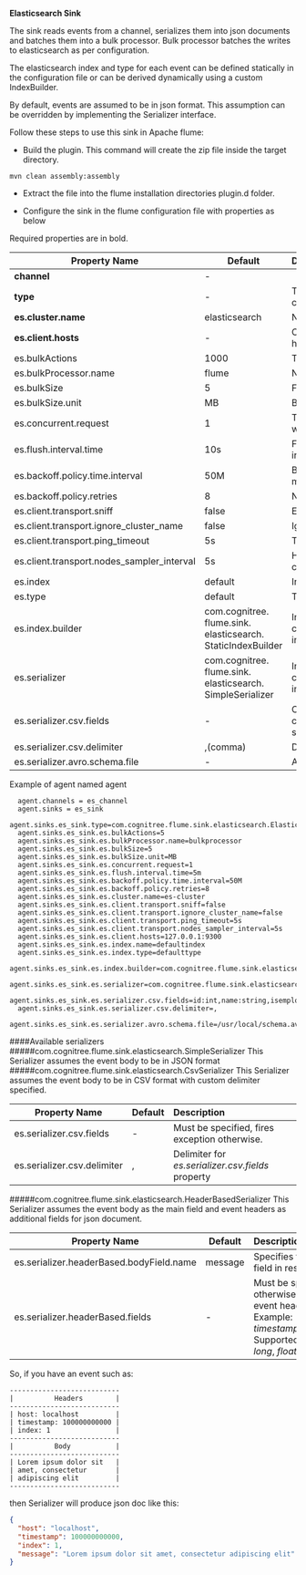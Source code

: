 **Elasticsearch Sink**

The sink reads events from a channel, serializes them into json documents and batches them into a bulk processor.
Bulk processor batches the writes to elasticsearch as per configuration.

The elasticsearch index and type for each event can be defined statically in the configuration file or can be derived dynamically using a custom IndexBuilder.

By default, events are assumed to be in json format.
This assumption can be overridden by implementing the Serializer interface.

Follow these steps to use this sink in Apache flume:

* Build the plugin. This command will create the zip file inside the target directory.

`mvn clean assembly:assembly`

* Extract the file into the flume installation directories plugin.d folder.

* Configure the sink in the flume configuration file with properties as below

Required properties are in bold.

| Property Name                              | Default | Description                                                                                   |
|--------------------------------------------|--------------|:----------------------------------------------------------------------------------------------|
| **channel**                                | -              |                                                                                               |
| **type**                                   | -              | The component type name, has to be com.cognitree.flume.sink.elasticsearch.ElasticSearchSink   |
| **es.cluster.name**                        | elasticsearch  | Name of the elasticsearch cluster to connect to                                               |
| **es.client.hosts**                        | -              | Comma separated hostname:port pairs ex: host1:9300,host2:9300. The default port is 9300       |
| es.bulkActions                             | 1000           | The number of actions to batch into a request                                                 |
| es.bulkProcessor.name                      | flume          | Name of the bulk processor                                                                    |
| es.bulkSize                                | 5              | Flush the bulk request every mentioned size                                                   |
| es.bulkSize.unit                           | MB             | Bulk request unit, supported values are KB and MB                                             |
| es.concurrent.request                      | 1              | The maximum number of concurrent requests to allow while accumulating new bulk requests       |
| es.flush.interval.time                     | 10s            | Flush a batch as a bulk request every mentioned seconds irrespective of the number of requests|
| es.backoff.policy.time.interval            | 50M            | Backoff policy time interval, wait initially for the 50 miliseconds                           |
| es.backoff.policy.retries                  | 8              | Number of backoff policy retries                                                              |
| es.client.transport.sniff                  | false          | Enable or disable the sniff feature of the elastic search                                     |
| es.client.transport.ignore_cluster_name    | false          | Ignore cluster name validation of connected nodes                                             |
| es.client.transport.ping_timeout           | 5s             | The time to wait for a ping response from a node                                              |
| es.client.transport.nodes_sampler_interval | 5s             | How often to sample / ping the nodes listed and connected                                     |
| es.index                                   | default        | Index name to be used to store the documents                                                  |
| es.type                                    | default        | Type to be used to store the documents                                                        |
| es.index.builder                           |com.cognitree.<br>flume.sink.<br>elasticsearch.<br>StaticIndexBuilder          | Implementation of com.cognitree.flume.sink.elasticsearch.IndexBuilder interface |
| es.serializer                              |com.cognitree.<br>flume.sink.<br>elasticsearch.<br>SimpleSerializer            | Implementation of com.cognitree.flume.sink.elasticsearch.Serializer interface |
| es.serializer.csv.fields                   | -              | Comma separated csv field name with data type i.e. column1:type1,column2:type2, Supported data types are string, boolean, int and float |
| es.serializer.csv.delimiter                | ,(comma)       | Delimiter for the data in flume event body|
| es.serializer.avro.schema.file             | -              | Absolute path for the schema configuration file |

Example of agent named agent

````
  agent.channels = es_channel
  agent.sinks = es_sink
  agent.sinks.es_sink.type=com.cognitree.flume.sink.elasticsearch.ElasticSearchSink
  agent.sinks.es_sink.es.bulkActions=5
  agent.sinks.es_sink.es.bulkProcessor.name=bulkprocessor
  agent.sinks.es_sink.es.bulkSize=5
  agent.sinks.es_sink.es.bulkSize.unit=MB
  agent.sinks.es_sink.es.concurrent.request=1
  agent.sinks.es_sink.es.flush.interval.time=5m
  agent.sinks.es_sink.es.backoff.policy.time.interval=50M
  agent.sinks.es_sink.es.backoff.policy.retries=8
  agent.sinks.es_sink.es.cluster.name=es-cluster
  agent.sinks.es_sink.es.client.transport.sniff=false
  agent.sinks.es_sink.es.client.transport.ignore_cluster_name=false
  agent.sinks.es_sink.es.client.transport.ping_timeout=5s
  agent.sinks.es_sink.es.client.transport.nodes_sampler_interval=5s
  agent.sinks.es_sink.es.client.hosts=127.0.0.1:9300
  agent.sinks.es_sink.es.index.name=defaultindex
  agent.sinks.es_sink.es.index.type=defaulttype
  agent.sinks.es_sink.es.index.builder=com.cognitree.flume.sink.elasticsearch.HeaderBasedIndexBuilder
  agent.sinks.es_sink.es.serializer=com.cognitree.flume.sink.elasticsearch.SimpleSerializer
  agent.sinks.es_sink.es.serializer.csv.fields=id:int,name:string,isemployee:boolean,leaves:float
  agent.sinks.es_sink.es.serializer.csv.delimiter=,
  agent.sinks.es_sink.es.serializer.avro.schema.file=/usr/local/schema.avsc
````

####Available serializers
#####com.cognitree.flume.sink.elasticsearch.SimpleSerializer
This Serializer assumes the event body to be in JSON format
#####com.cognitree.flume.sink.elasticsearch.CsvSerializer
This Serializer assumes the event body to be in CSV format with custom delimiter specified.

| Property Name                              | Default | Description                                                                                   |
|--------------------------------------------|--------------|:----------------------------------------------------------------------------------------------|
| es.serializer.csv.fields                   | -            | Must be specified, fires exception otherwise.                                                 |
| es.serializer.csv.delimiter                | ,            | Delimiter for *es.serializer.csv.fields* property                                             |

#####com.cognitree.flume.sink.elasticsearch.HeaderBasedSerializer
This Serializer assumes the event body as the main field and event headers as additional fields for json document.

| Property Name                              | Default | Description                                                                                   |
|--------------------------------------------|--------------|:----------------------------------------------------------------------------------------------|
| es.serializer.headerBased.bodyField.name   | message      | Specifies the name of event body field in resulting json document                             |
| es.serializer.headerBased.fields           | -            | Must be specified, fires exception otherwise. Specifies data types of event headers. <br> Example: _timestamp:long,host:string,index:int_. <br> Supported data types: *string*, *int*, *long*, *float*, *boolean*|

So, if you have an event such as:

<!-- language: lang-none -->
    ---------------------------
    |          Headers        |
    ---------------------------
    | host: localhost         |
    | timestamp: 100000000000 |
    | index: 1                |
    ---------------------------
    |          Body           |
    ---------------------------
    | Lorem ipsum dolor sit   |
    | amet, consectetur       |
    | adipiscing elit         |
    ---------------------------
then Serializer will produce json doc like this:
```json
{
  "host": "localhost",
  "timestamp": 100000000000,
  "index": 1,
  "message": "Lorem ipsum dolor sit amet, consectetur adipiscing elit"
}
```
